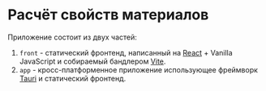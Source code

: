 # Расчёт свойств материалов

Приложение состоит из двух частей:

1. `front` - статический фронтенд, написанный на [React](https://react.dev/) + Vanilla JavaScript и собираемый бандлером [Vite](https://vitejs.dev/).
2. `app` - кросс-платформенное приложение использующее фреймворк [Tauri](https://tauri.app/) и статический фронтенд.
